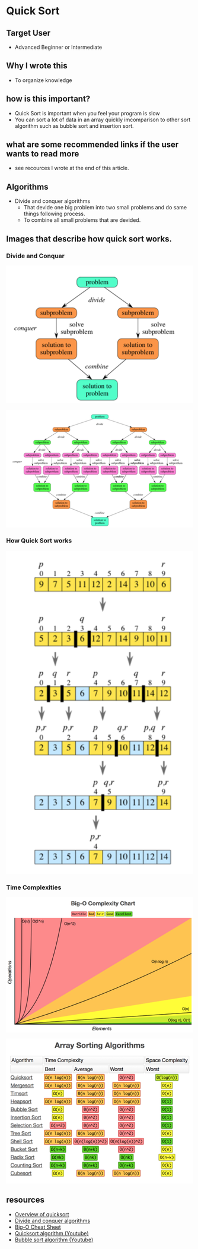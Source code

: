 # Quick Sort

## Target User

- Advanced Beginner or Intermediate

## Why I wrote this

- To organize knowledge

## how is this important?

- Quick Sort is important when you feel your program is slow
- You can sort a lot of data in an array quickly imcomparison to other sort algorithm such as bubble sort and insertion sort.

## what are some recommended links if the user wants to read more

- see recources I wrote at the end of this article.


## Algorithms

- Divide and conquer algorithms
  - That devide one big problem into two small problems and do same things following process.
  - To combine all small problems that are devided.

## Images that describe how quick sort works.

### Divide and Conquar

![](./images/2017-10-22-13-15-43.png)

![](./images/2017-10-22-13-17-50.png)

### How Quick Sort works

![](./images/2017-10-22-13-18-56.png)

### Time Complexities

![](./images/2017-10-22-13-42-14.png)

![](./images/2017-10-22-13-43-31.png)

## resources

- [Overview of quicksort](https://www.khanacademy.org/computing/computer-science/algorithms/quick-sort/a/overview-of-quicksort)
- [Divide and conquer algorithms](https://www.khanacademy.org/computing/computer-science/algorithms/merge-sort/a/divide-and-conquer-algorithms)
- [Big-O Cheat Sheet](http://bigocheatsheet.com/)
- [Quicksort algorithm (Youtube)](https://www.youtube.com/watch?v=COk73cpQbFQ)
- [Bubble sort algorithm (Youtube)](https://www.youtube.com/watch?v=Jdtq5uKz-w4)